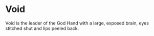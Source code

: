 # Void
Void is the leader of the God Hand with a large, exposed brain, eyes stitched shut and lips peeled back.
